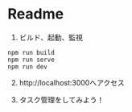 # Readme

1. ビルド、起動、監視
```
npm run build
npm run serve
npm run dev
```
2. http://localhost:3000へアクセス

3. タスク管理をしてみよう！